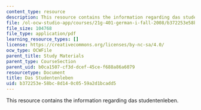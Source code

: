 ```yaml
---
content_type: resource
description: This resource contains the information regarding das studentenleben.
file: /ol-ocw-studio-app/courses/21g-401-german-i-fall-2008/b372253e58bc8d140c0559a2d1bcadd5_MIT21G_401F08_das_stu.pdf
file_size: 104768
file_type: application/pdf
learning_resource_types: []
license: https://creativecommons.org/licenses/by-nc-sa/4.0/
ocw_type: OCWFile
parent_title: Study Materials
parent_type: CourseSection
parent_uid: b0ca1507-cf3d-dcef-45ce-f688a86a6079
resourcetype: Document
title: Das Studentenleben
uid: b372253e-58bc-8d14-0c05-59a2d1bcadd5
---
```

This resource contains the information regarding das studentenleben.